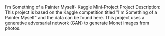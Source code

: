 I’m Something of a Painter Myself- Kaggle Mini-Project
Project Description:
This project is based on the Kaggle competition titled "I'm Something of a Painter Myself" and the data can be found here. This project uses a generative adversarial network (GAN) to generate Monet images from photos.
